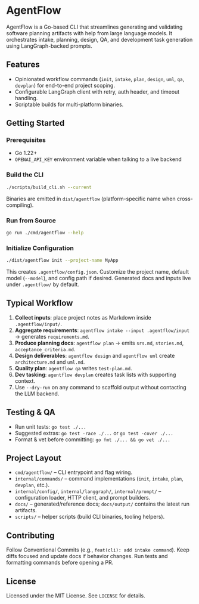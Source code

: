 # AgentFlow

AgentFlow is a Go-based CLI that streamlines generating and validating software planning artifacts with help from large language models. It orchestrates intake, planning, design, QA, and development task generation using LangGraph-backed prompts.

## Features
- Opinionated workflow commands (`init`, `intake`, `plan`, `design`, `uml`, `qa`, `devplan`) for end-to-end project scoping.
- Configurable LangGraph client with retry, auth header, and timeout handling.
- Scriptable builds for multi-platform binaries.

## Getting Started
### Prerequisites
- Go 1.22+
- `OPENAI_API_KEY` environment variable when talking to a live backend

### Build the CLI
```bash
./scripts/build_cli.sh --current
```
Binaries are emitted in `dist/agentflow` (platform-specific name when cross-compiling).

### Run from Source
```bash
go run ./cmd/agentflow --help
```

### Initialize Configuration
```bash
./dist/agentflow init --project-name MyApp
```
This creates `.agentflow/config.json`. Customize the project name, default model (`--model`), and config path if desired. Generated docs and inputs live under `.agentflow/` by default.

## Typical Workflow
1. **Collect inputs**: place project notes as Markdown inside `.agentflow/input/`.
2. **Aggregate requirements**: `agentflow intake --input .agentflow/input` → generates `requirements.md`.
3. **Produce planning docs**: `agentflow plan` → emits `srs.md`, `stories.md`, `acceptance_criteria.md`.
4. **Design deliverables**: `agentflow design` and `agentflow uml` create `architecture.md` and `uml.md`.
5. **Quality plan**: `agentflow qa` writes `test-plan.md`.
6. **Dev tasking**: `agentflow devplan` creates task lists with supporting context.
7. Use `--dry-run` on any command to scaffold output without contacting the LLM backend.

## Testing & QA
- Run unit tests: `go test ./...`
- Suggested extras: `go test -race ./...` or `go test -cover ./...`
- Format & vet before committing: `go fmt ./... && go vet ./...`

## Project Layout
- `cmd/agentflow/` – CLI entrypoint and flag wiring.
- `internal/commands/` – command implementations (`init`, `intake`, `plan`, `devplan`, etc.).
- `internal/config/`, `internal/langgraph/`, `internal/prompt/` – configuration loader, HTTP client, and prompt builders.
- `docs/` – generated/reference docs; `docs/output/` contains the latest run artifacts.
- `scripts/` – helper scripts (build CLI binaries, tooling helpers).

## Contributing
Follow Conventional Commits (e.g., `feat(cli): add intake command`). Keep diffs focused and update docs if behavior changes. Run tests and formatting commands before opening a PR.

## License
Licensed under the MIT License. See `LICENSE` for details.
